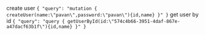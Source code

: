 create user 
``
{
  "query": "mutation { createUser(name:\"pavan\",password:\"pavan\"){id,name} }"
}
``
get user by id
``
{
  "query": "query { getUserById(id:\"574c4b66-3951-4daf-867e-a47dacf63b1f\"){id,name} }"
}
``
